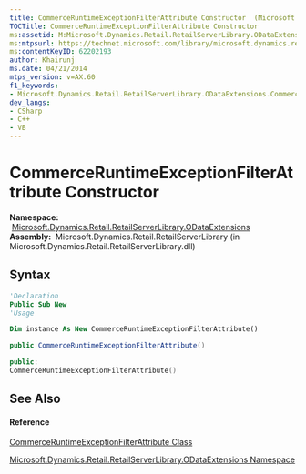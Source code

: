 ```yaml
---
title: CommerceRuntimeExceptionFilterAttribute Constructor  (Microsoft.Dynamics.Retail.RetailServerLibrary.ODataExtensions)
TOCTitle: CommerceRuntimeExceptionFilterAttribute Constructor
ms:assetid: M:Microsoft.Dynamics.Retail.RetailServerLibrary.ODataExtensions.CommerceRuntimeExceptionFilterAttribute.#ctor
ms:mtpsurl: https://technet.microsoft.com/library/microsoft.dynamics.retail.retailserverlibrary.odataextensions.commerceruntimeexceptionfilterattribute.commerceruntimeexceptionfilterattribute(v=AX.60)
ms:contentKeyID: 62202193
author: Khairunj
ms.date: 04/21/2014
mtps_version: v=AX.60
f1_keywords:
- Microsoft.Dynamics.Retail.RetailServerLibrary.ODataExtensions.CommerceRuntimeExceptionFilterAttribute.#ctor
dev_langs:
- CSharp
- C++
- VB
---
```


# CommerceRuntimeExceptionFilterAttribute Constructor

**Namespace:**  [Microsoft.Dynamics.Retail.RetailServerLibrary.ODataExtensions](microsoft-dynamics-retail-retailserverlibrary-odataextensions-namespace.md)  
**Assembly:**  Microsoft.Dynamics.Retail.RetailServerLibrary (in Microsoft.Dynamics.Retail.RetailServerLibrary.dll)

## Syntax

``` vb
'Declaration
Public Sub New
'Usage

Dim instance As New CommerceRuntimeExceptionFilterAttribute()
```

``` csharp
public CommerceRuntimeExceptionFilterAttribute()
```

``` c++
public:
CommerceRuntimeExceptionFilterAttribute()
```

## See Also

#### Reference

[CommerceRuntimeExceptionFilterAttribute Class](commerceruntimeexceptionfilterattribute-class-microsoft-dynamics-retail-retailserverlibrary-odataextensions.md)

[Microsoft.Dynamics.Retail.RetailServerLibrary.ODataExtensions Namespace](microsoft-dynamics-retail-retailserverlibrary-odataextensions-namespace.md)

